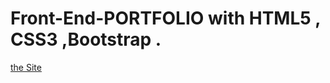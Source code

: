 # Front-End-PORTFOLIO with HTML5 , CSS3 ,Bootstrap . 
[the Site ](https://pedantic-lalande-b7c3a0.netlify.app)
